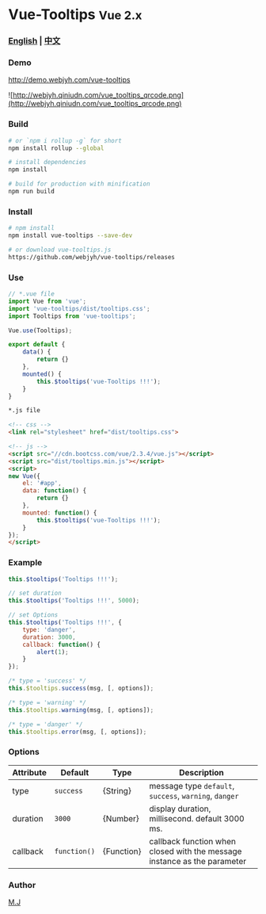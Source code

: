 # Vue-Tooltips <small>Vue 2.x</small>

### [English](https://github.com/webjyh/vue-tooltips) | [中文](https://github.com/webjyh/vue-tooltips/blob/master/README.zh_CN.md)

### Demo
http://demo.webjyh.com/vue-tooltips

![http://webjyh.qiniudn.com/vue_tooltips_qrcode.png](http://webjyh.qiniudn.com/vue_tooltips_qrcode.png)

### Build
``` bash
# or `npm i rollup -g` for short
npm install rollup --global

# install dependencies
npm install

# build for production with minification
npm run build
```

### Install
``` bash
# npm install
npm install vue-tooltips --save-dev

# or download vue-tooltips.js
https://github.com/webjyh/vue-tooltips/releases
```

### Use
```javascript
// *.vue file
import Vue from 'vue';
import 'vue-tooltips/dist/tooltips.css';
import Tooltips from 'vue-tooltips';

Vue.use(Tooltips);

export default {
    data() {
        return {}
    },
    mounted() {
        this.$tooltips('vue-Tooltips !!!');
    }
}
```

```html
*.js file

<!-- css -->
<link rel="stylesheet" href="dist/tooltips.css">

<!-- js -->
<script src="//cdn.bootcss.com/vue/2.3.4/vue.js"></script>
<script src="dist/tooltips.min.js"></script>
<script>
new Vue({
    el: '#app',
    data: function() {
        return {}
    },
    mounted: function() {
        this.$tooltips('vue-Tooltips !!!');
    }
});
</script>
```

### Example
```javascript
this.$tooltips('Tooltips !!!');

// set duration
this.$tooltips('Tooltips !!!', 5000);

// set Options
this.$tooltips('Tooltips !!!', {
    type: 'danger',
    duration: 3000,
    callback: function() {
        alert(1);
    }
});

/* type = 'success' */
this.$tooltips.success(msg, [, options]);

/* type = 'warning' */
this.$tooltips.warning(msg, [, options]);

/* type = 'danger' */
this.$tooltips.error(msg, [, options]);
```

### Options
Attribute  | Default | Type | Description
------- | ------ | ---- | --------
type |  `success` | {String} | message type `default`, `success`, `warning`, `danger`
duration | `3000` | {Number} | display duration, millisecond. default 3000 ms.
callback | `function()` | {Function} | callback function when closed with the message instance as the parameter

### Author
[M.J](http://webjyh.com)
